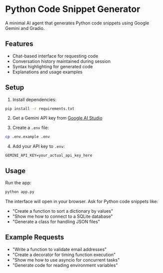 # Python Code Snippet Generator

A minimal AI agent that generates Python code snippets using Google Gemini and Gradio.

## Features

- Chat-based interface for requesting code
- Conversation history maintained during session
- Syntax highlighting for generated code
- Explanations and usage examples

## Setup

1. Install dependencies:
```bash
pip install -r requirements.txt
```

2. Get a Gemini API key from [Google AI Studio](https://makersuite.google.com/app/apikey)

3. Create a `.env` file:
```bash
cp .env.example .env
```

4. Add your API key to `.env`:
```
GEMINI_API_KEY=your_actual_api_key_here
```

## Usage

Run the app:
```bash
python app.py
```

The interface will open in your browser. Ask for Python code snippets like:
- "Create a function to sort a dictionary by values"
- "Show me how to connect to a SQLite database"
- "Generate a class for handling JSON files"

## Example Requests

- "Write a function to validate email addresses"
- "Create a decorator for timing function execution"
- "Show me how to use asyncio for concurrent tasks"
- "Generate code for reading environment variables"
